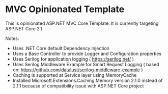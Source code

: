 MVC Opinionated Template
===

This is opinionated ASP.NET MVC Core Template. It is currently targeting ASP.NET Core 2.1.

Notes:
* Uses .NET Core default Dependency Injection
* Uses a Base Controller to provide Logger and Configuration properties
* Uses Serilog for application logging ( https://serilog.net/ )
* Uses Serilog Middleware Example for Smart Request Logging ( based on: https://github.com/datalust/serilog-middleware-example )
* Caching is supported at Service layer using MemoryCache 
* Installed Microsoft.Extensions.Caching.Memory version 2.1.0 instead of 2.1.1 because of compatibility issue with ASP.NET Core project
